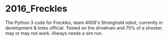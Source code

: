 # 2016_Freckles
The Python 3 code for Freckles, team 4009's Stronghold robot, currently in
development & totes official. Tested on the drivetrain and 75% of a shooter, may
or may not work. Always needs a sim run.
